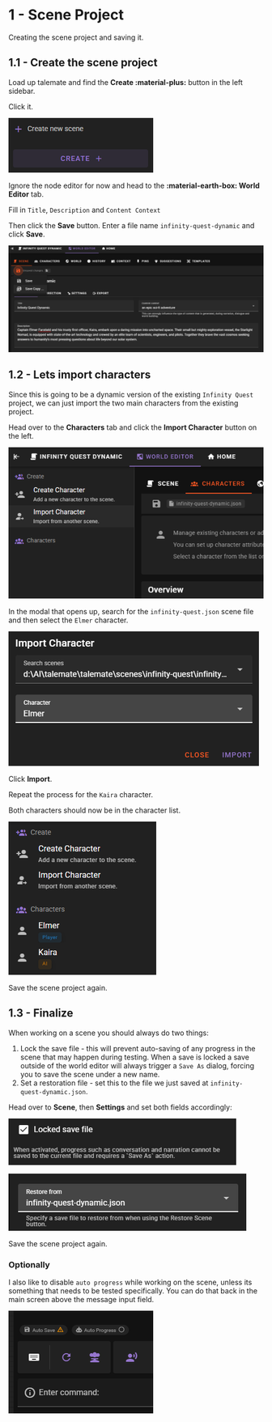 # 1 - Scene Project

Creating the scene project and saving it.

## 1.1 - Create the scene project

Load up talemate and find the **Create :material-plus:** button in the left sidebar.

Click it.

![Create Scene Project](./img/1-btn-create-scene.png)

Ignore the node editor for now and head to the **:material-earth-box: World Editor** tab.

Fill in `Title`, `Description` and `Content Context`

Then click the **Save** button. Enter a file name `infinity-quest-dynamic` and click **Save**.

![Save Scene Project](./img/1-save-project.png)

## 1.2 - Lets import characters

Since this is going to be a dynamic version of the existing `Infinity Quest` project, we can just import the two main characters from the existing project.

Head over to the **Characters** tab and click the **Import Character** button on the left.

![Import Characters](./img/1-0001.png)

In the modal that opens up, search for the `infinity-quest.json` scene file and then select the `Elmer` character.

![Import Elmer](./img/1-0002.png)

Click **Import**.

Repeat the process for the `Kaira` character.

Both characters should now be in the character list.

![Import Kaira](./img/1-0003.png)

Save the scene project again.

## 1.3 - Finalize

When working on a scene you should always do two things:

1. Lock the save file - this will prevent auto-saving of any progress in the scene that may happen during testing. When a save is locked a save outside of the world editor will always trigger a `Save As` dialog, forcing you to save the scene under a new name.
2. Set a restoration file - set this to the file we just saved at `infinity-quest-dynamic.json`.

Head over to **Scene**, then **Settings** and set both fields accordingly:

![Lock Save](./img/1-0004.png)

![Set Restoration File](./img/1-0005.png)

Save the scene project again.

### Optionally

I also like to disable `auto progress` while working on the scene, unless its something that needs to be tested specifically. You can do that back in the main screen above the message input field.

![Disable Auto Progress](./img/1-0006.png)